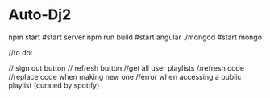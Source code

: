 # Auto-Dj2


npm start #start server
npm run build #start angular
./mongod #start mongo



//to do:

// sign out button
// refresh button
//get all user playlists
//refresh code
//replace code when making new one
//error when accessing a public playlist (curated by spotify)